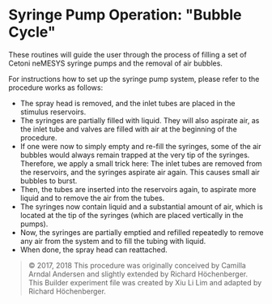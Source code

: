 # Syringe Pump Operation: "Bubble Cycle"

These routines will guide the user through the process of filling a set of Cetoni neMESYS syringe pumps and the removal of air bubbles.

For instructions how to set up the syringe pump system, please refer to the procedure works as follows:
- The spray head is removed, and the inlet tubes are placed in the stimulus reservoirs.
- The syringes are partially filled with liquid. They will also aspirate air, as the inlet tube and valves are filled with air at the beginning of the procedure.
- If one were now to simply empty and re-fill the syringes, some of the air bubbles would always remain trapped at the very tip of the syringes.
Therefore, we apply a small trick here: The inlet tubes are removed from the reservoirs, and the syringes aspirate air again. This causes small air bubbles to burst.
- Then, the tubes are inserted into the reservoirs again, to aspirate more liquid and to remove the air from the tubes.
- The syringes now contain liquid and a substantial amount of air, which is located at the tip of the syringes (which are placed vertically in the pumps).
- Now, the syringes are partially emptied and refilled repeatedly to remove any air from the system and to fill the tubing with liquid.
- When done, the spray head can reattached.

> © 2017, 2018
> This procedure was originally conceived by Camilla Arndal Andersen and slightly extended by Richard Höchenberger.
> This Builder experiment file was created by Xiu Li Lim and adapted by Richard Höchenberger.
